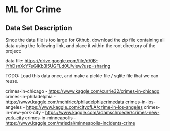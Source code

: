 # ML for Crime

## Data Set Description

Since the data file is too large for Github, download the zip file containing all data using the following link, and place it within the root directory of the project:

data file: https://drive.google.com/file/d/0B-IYhDsnXcY7eGlKb3I5UGFLd0U/view?usp=sharing 

TODO: Load this data once, and make a pickle file / sqlite file that we can reuse.

crimes-in-chicago - https://www.kaggle.com/currie32/crimes-in-chicago
crimes-in-philadelphia - https://www.kaggle.com/mchirico/philadelphiacrimedata
crimes-in-los-angeles - https://www.kaggle.com/cityofLA/crime-in-los-angeles
crimes-in-new-york-city - https://www.kaggle.com/adamschroeder/crimes-new-york-city
crimes-in-minneapolis - https://www.kaggle.com/mrisdal/minneapolis-incidents-crime

